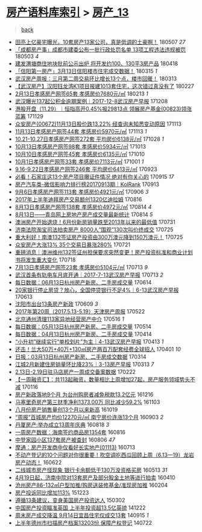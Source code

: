 [房产语料库索引](../../README.md)  > [房产_13](房产_13.md)
====
> [back](../README.md)

- [田亮上亿豪宅曝光，10套房产13家公司，真是低调的土豪啊！](http://jkwz.applinzi.com/ittc/7100453421259949067.html#%E7%94%B0%E4%BA%AE%E4%B8%8A%E4%BA%BF%E8%B1%AA%E5%AE%85%E6%9B%9D%E5%85%89%EF%BC%8C10%E5%A5%97%E6%88%BF%E4%BA%A713%E5%AE%B6%E5%85%AC%E5%8F%B8%EF%BC%8C%E7%9C%9F%E6%98%AF%E4%BD%8E%E8%B0%83%E7%9A%84%E5%9C%9F%E8%B1%AA%E5%95%8A%EF%BC%81) 180507 *27* 
- [「成都房产事」成都市建委公布一批行政处罚名单 13项工程违法违规被罚](http://jkwz.applinzi.com/ittc/7098901243735049232.html#%E3%80%8C%E6%88%90%E9%83%BD%E6%88%BF%E4%BA%A7%E4%BA%8B%E3%80%8D%E6%88%90%E9%83%BD%E5%B8%82%E5%BB%BA%E5%A7%94%E5%85%AC%E5%B8%83%E4%B8%80%E6%89%B9%E8%A1%8C%E6%94%BF%E5%A4%84%E7%BD%9A%E5%90%8D%E5%8D%95+13%E9%A1%B9%E5%B7%A5%E7%A8%8B%E8%BF%9D%E6%B3%95%E8%BF%9D%E8%A7%84%E8%A2%AB%E7%BD%9A) 180503 *4* 
- [建发渭塘商住地块批前公示出炉 将开发约100、130平3房产品](http://jkwz.applinzi.com/ittc/7093233812173751313.html#%E5%BB%BA%E5%8F%91%E6%B8%AD%E5%A1%98%E5%95%86%E4%BD%8F%E5%9C%B0%E5%9D%97%E6%89%B9%E5%89%8D%E5%85%AC%E7%A4%BA%E5%87%BA%E7%82%89+%E5%B0%86%E5%BC%80%E5%8F%91%E7%BA%A6100%E3%80%81130%E5%B9%B33%E6%88%BF%E4%BA%A7%E5%93%81) 180418  
- [「信阳第一房产」3月13日信阳楼市住宅成交数据！](http://jkwz.applinzi.com/ittc/7080527207091143697.html#%E3%80%8C%E4%BF%A1%E9%98%B3%E7%AC%AC%E4%B8%80%E6%88%BF%E4%BA%A7%E3%80%8D3%E6%9C%8813%E6%97%A5%E4%BF%A1%E9%98%B3%E6%A5%BC%E5%B8%82%E4%BD%8F%E5%AE%85%E6%88%90%E4%BA%A4%E6%95%B0%E6%8D%AE%EF%BC%81) 180315 *1* 
- [武汉房产周报：三月第二周交易环比增长13个点，楼市回暖！](http://jkwz.applinzi.com/ittc/7079909980117664785.html#%E6%AD%A6%E6%B1%89%E6%88%BF%E4%BA%A7%E5%91%A8%E6%8A%A5%EF%BC%9A%E4%B8%89%E6%9C%88%E7%AC%AC%E4%BA%8C%E5%91%A8%E4%BA%A4%E6%98%93%E7%8E%AF%E6%AF%94%E5%A2%9E%E9%95%BF13%E4%B8%AA%E7%82%B9%EF%BC%8C%E6%A5%BC%E5%B8%82%E5%9B%9E%E6%9A%96%EF%BC%81) 180313  
- [【武汉房产】汉阳钰龙湾K1项目报建1013套住宅，这次错过真没有了](http://jkwz.applinzi.com/ittc/7074706099460899851.html#%E3%80%90%E6%AD%A6%E6%B1%89%E6%88%BF%E4%BA%A7%E3%80%91%E6%B1%89%E9%98%B3%E9%92%B0%E9%BE%99%E6%B9%BEK1%E9%A1%B9%E7%9B%AE%E6%8A%A5%E5%BB%BA1013%E5%A5%97%E4%BD%8F%E5%AE%85%EF%BC%8C%E8%BF%99%E6%AC%A1%E9%94%99%E8%BF%87%E7%9C%9F%E6%B2%A1%E6%9C%89%E4%BA%86) 180227  
- [2月13日孝感房产网签65套 孝感房价7680元/㎡](http://jkwz.applinzi.com/ittc/7069679299806626823.html#2%E6%9C%8813%E6%97%A5%E5%AD%9D%E6%84%9F%E6%88%BF%E4%BA%A7%E7%BD%91%E7%AD%BE65%E5%A5%97+%E5%AD%9D%E6%84%9F%E6%88%BF%E4%BB%B77680%E5%85%83%2F%E3%8E%A1) 180213 *1* 
- [武汉曝光137起公积金逾期案例｜2017-12-8武汉房产早报](http://jkwz.applinzi.com/ittc/7044617956288365585.html#%E6%AD%A6%E6%B1%89%E6%9B%9D%E5%85%89137%E8%B5%B7%E5%85%AC%E7%A7%AF%E9%87%91%E9%80%BE%E6%9C%9F%E6%A1%88%E4%BE%8B%EF%BD%9C2017-12-8%E6%AD%A6%E6%B1%89%E6%88%BF%E4%BA%A7%E6%97%A9%E6%8A%A5) 171208  
- [港股开盘（11.29）︱恒指高开0.45%报29813点 领展房产基金(00823)领涨蓝筹](http://jkwz.applinzi.com/ittc/7041299438167917584.html#%E6%B8%AF%E8%82%A1%E5%BC%80%E7%9B%98%EF%BC%8811.29%EF%BC%89%EF%B8%B1%E6%81%92%E6%8C%87%E9%AB%98%E5%BC%800.45%25%E6%8A%A529813%E7%82%B9+%E9%A2%86%E5%B1%95%E6%88%BF%E4%BA%A7%E5%9F%BA%E9%87%91%2800823%29%E9%A2%86%E6%B6%A8%E8%93%9D%E7%AD%B9) 171129  
- [众安房产(00672)11月13日股价跌13.22% 经查询未知悉变动原因](http://jkwz.applinzi.com/ittc/7035523319196025873.html#%E4%BC%97%E5%AE%89%E6%88%BF%E4%BA%A7%2800672%2911%E6%9C%8813%E6%97%A5%E8%82%A1%E4%BB%B7%E8%B7%8C13.22%25+%E7%BB%8F%E6%9F%A5%E8%AF%A2%E6%9C%AA%E7%9F%A5%E6%82%89%E5%8F%98%E5%8A%A8%E5%8E%9F%E5%9B%A0) 171113  
- [11月13日孝感房产网签44套 孝感房价5970元/㎡](http://jkwz.applinzi.com/ittc/7035521855211963408.html#11%E6%9C%8813%E6%97%A5%E5%AD%9D%E6%84%9F%E6%88%BF%E4%BA%A7%E7%BD%91%E7%AD%BE44%E5%A5%97+%E5%AD%9D%E6%84%9F%E6%88%BF%E4%BB%B75970%E5%85%83%2F%E3%8E%A1) 171113 *1* 
- [10.21-10.27日孝感房产网签272套 平均房价6138元/㎡](http://jkwz.applinzi.com/ittc/7029504109248513040.html#10.21-10.27%E6%97%A5%E5%AD%9D%E6%84%9F%E6%88%BF%E4%BA%A7%E7%BD%91%E7%AD%BE272%E5%A5%97+%E5%B9%B3%E5%9D%87%E6%88%BF%E4%BB%B76138%E5%85%83%2F%E3%8E%A1) 171028 *1* 
- [10月13日孝感房产网签98套 孝感房价5934元/㎡](http://jkwz.applinzi.com/ittc/7023984329154364432.html#10%E6%9C%8813%E6%97%A5%E5%AD%9D%E6%84%9F%E6%88%BF%E4%BA%A7%E7%BD%91%E7%AD%BE98%E5%A5%97+%E5%AD%9D%E6%84%9F%E6%88%BF%E4%BB%B75934%E5%85%83%2F%E3%8E%A1) 171013  
- [10月10日孝感房产网签45套 孝感房价6135元/㎡](http://jkwz.applinzi.com/ittc/7022869768984593425.html#10%E6%9C%8810%E6%97%A5%E5%AD%9D%E6%84%9F%E6%88%BF%E4%BA%A7%E7%BD%91%E7%AD%BE45%E5%A5%97+%E5%AD%9D%E6%84%9F%E6%88%BF%E4%BB%B76135%E5%85%83%2F%E3%8E%A1) 171010  
- [10月1日孝感房产网签33套 孝感房价7113元/㎡](http://jkwz.applinzi.com/ittc/7019529631265457169.html#10%E6%9C%881%E6%97%A5%E5%AD%9D%E6%84%9F%E6%88%BF%E4%BA%A7%E7%BD%91%E7%AD%BE33%E5%A5%97+%E5%AD%9D%E6%84%9F%E6%88%BF%E4%BB%B77113%E5%85%83%2F%E3%8E%A1) 171001 *1* 
- [9.16-9.22日孝感房产网签246套 平均房价6413元/㎡](http://jkwz.applinzi.com/ittc/7016442474686579728.html#9.16-9.22%E6%97%A5%E5%AD%9D%E6%84%9F%E6%88%BF%E4%BA%A7%E7%BD%91%E7%AD%BE246%E5%A5%97+%E5%B9%B3%E5%9D%87%E6%88%BF%E4%BB%B76413%E5%85%83%2F%E3%8E%A1) 170923  
- [必看！石家庄这13个房产项目曝证件情况 绝对有你关心的](http://jkwz.applinzi.com/ittc/7013471470800602129.html#%E5%BF%85%E7%9C%8B%EF%BC%81%E7%9F%B3%E5%AE%B6%E5%BA%84%E8%BF%9913%E4%B8%AA%E6%88%BF%E4%BA%A7%E9%A1%B9%E7%9B%AE%E6%9B%9D%E8%AF%81%E4%BB%B6%E6%83%85%E5%86%B5+%E7%BB%9D%E5%AF%B9%E6%9C%89%E4%BD%A0%E5%85%B3%E5%BF%83%E7%9A%84) 170915 *17* 
- [房产汽车类-微信影响力排行榜20170913期｜KolRank](http://jkwz.applinzi.com/ittc/7012757393753244689.html#%E6%88%BF%E4%BA%A7%E6%B1%BD%E8%BD%A6%E7%B1%BB-%E5%BE%AE%E4%BF%A1%E5%BD%B1%E5%93%8D%E5%8A%9B%E6%8E%92%E8%A1%8C%E6%A6%9C20170913%E6%9C%9F%EF%BD%9CKolRank) 170913  
- [9月6日孝感房产网签113套 孝感房价4921元/㎡](http://jkwz.applinzi.com/ittc/7010252934758269968.html#9%E6%9C%886%E6%97%A5%E5%AD%9D%E6%84%9F%E6%88%BF%E4%BA%A7%E7%BD%91%E7%AD%BE113%E5%A5%97+%E5%AD%9D%E6%84%9F%E6%88%BF%E4%BB%B74921%E5%85%83%2F%E3%8E%A1) 170906 *3* 
- [2017年上半年迪拜房产交易额创1320亿迪拉姆](http://jkwz.applinzi.com/ittc/7002361617889887249.html#2017%E5%B9%B4%E4%B8%8A%E5%8D%8A%E5%B9%B4%E8%BF%AA%E6%8B%9C%E6%88%BF%E4%BA%A7%E4%BA%A4%E6%98%93%E9%A2%9D%E5%88%9B1320%E4%BA%BF%E8%BF%AA%E6%8B%89%E5%A7%86) 170816  
- [8月13日孝感房产网签138套 孝感房价4972元/㎡](http://jkwz.applinzi.com/ittc/7001626908943713297.html#8%E6%9C%8813%E6%97%A5%E5%AD%9D%E6%84%9F%E6%88%BF%E4%BA%A7%E7%BD%91%E7%AD%BE138%E5%A5%97+%E5%AD%9D%E6%84%9F%E6%88%BF%E4%BB%B74972%E5%85%83%2F%E3%8E%A1) 170814 *4* 
- [8月13日——青岛网上房地产房产成交量最新统计](http://jkwz.applinzi.com/ittc/7001625256908030993.html#8%E6%9C%8813%E6%97%A5%E2%80%94%E2%80%94%E9%9D%92%E5%B2%9B%E7%BD%91%E4%B8%8A%E6%88%BF%E5%9C%B0%E4%BA%A7%E6%88%BF%E4%BA%A7%E6%88%90%E4%BA%A4%E9%87%8F%E6%9C%80%E6%96%B0%E7%BB%9F%E8%AE%A1) 170814 *5* 
- [澳洲房产开始退烧！6月份新房销量跌至2013年以来的最低值](http://jkwz.applinzi.com/ittc/6996489354951001105.html#%E6%BE%B3%E6%B4%B2%E6%88%BF%E4%BA%A7%E5%BC%80%E5%A7%8B%E9%80%80%E7%83%A7%EF%BC%816%E6%9C%88%E4%BB%BD%E6%96%B0%E6%88%BF%E9%94%80%E9%87%8F%E8%B7%8C%E8%87%B32013%E5%B9%B4%E4%BB%A5%E6%9D%A5%E7%9A%84%E6%9C%80%E4%BD%8E%E5%80%BC) 170731  
- [济南法院淘宝司法拍卖房产 8000人“围观”130次叫价终成交](http://jkwz.applinzi.com/ittc/6994334877301081104.html#%E6%B5%8E%E5%8D%97%E6%B3%95%E9%99%A2%E6%B7%98%E5%AE%9D%E5%8F%B8%E6%B3%95%E6%8B%8D%E5%8D%96%E6%88%BF%E4%BA%A7+8000%E4%BA%BA%E2%80%9C%E5%9B%B4%E8%A7%82%E2%80%9D130%E6%AC%A1%E5%8F%AB%E4%BB%B7%E7%BB%88%E6%88%90%E4%BA%A4) 170725  
- [重大利好！南澳132签证房产投资由300万澳元降到150万澳元！](http://jkwz.applinzi.com/ittc/6994170255780611088.html#%E9%87%8D%E5%A4%A7%E5%88%A9%E5%A5%BD%EF%BC%81%E5%8D%97%E6%BE%B3132%E7%AD%BE%E8%AF%81%E6%88%BF%E4%BA%A7%E6%8A%95%E8%B5%84%E7%94%B1300%E4%B8%87%E6%BE%B3%E5%85%83%E9%99%8D%E5%88%B0150%E4%B8%87%E6%BE%B3%E5%85%83%EF%BC%81) 170725  
- [众安房产大涨13% 35个交易日暴涨280%](http://jkwz.applinzi.com/ittc/6992759630076576785.html#%E4%BC%97%E5%AE%89%E6%88%BF%E4%BA%A7%E5%A4%A7%E6%B6%A813%25+35%E4%B8%AA%E4%BA%A4%E6%98%93%E6%97%A5%E6%9A%B4%E6%B6%A8280%25) 170721  
- [重磅消息｜澳洲维州132签证州担保要求突然变更！房产投资标准和商业计划书将发生重大变化](http://jkwz.applinzi.com/ittc/6991589137323656209.html#%E9%87%8D%E7%A3%85%E6%B6%88%E6%81%AF%EF%BD%9C%E6%BE%B3%E6%B4%B2%E7%BB%B4%E5%B7%9E132%E7%AD%BE%E8%AF%81%E5%B7%9E%E6%8B%85%E4%BF%9D%E8%A6%81%E6%B1%82%E7%AA%81%E7%84%B6%E5%8F%98%E6%9B%B4%EF%BC%81%E6%88%BF%E4%BA%A7%E6%8A%95%E8%B5%84%E6%A0%87%E5%87%86%E5%92%8C%E5%95%86%E4%B8%9A%E8%AE%A1%E5%88%92%E4%B9%A6%E5%B0%86%E5%8F%91%E7%94%9F%E9%87%8D%E5%A4%A7%E5%8F%98%E5%8C%96) 170718  
- [7月13日孝感房产网签23套 孝感房价5104元/㎡](http://jkwz.applinzi.com/ittc/6989844378372539408.html#7%E6%9C%8813%E6%97%A5%E5%AD%9D%E6%84%9F%E6%88%BF%E4%BA%A7%E7%BD%91%E7%AD%BE23%E5%A5%97+%E5%AD%9D%E6%84%9F%E6%88%BF%E4%BB%B75104%E5%85%83%2F%E3%8E%A1) 170713 *9* 
- [武汉首条有轨电车月底开通｜2017-7-13武汉房产早报](http://jkwz.applinzi.com/ittc/6989700928847217681.html#%E6%AD%A6%E6%B1%89%E9%A6%96%E6%9D%A1%E6%9C%89%E8%BD%A8%E7%94%B5%E8%BD%A6%E6%9C%88%E5%BA%95%E5%BC%80%E9%80%9A%EF%BD%9C2017-7-13%E6%AD%A6%E6%B1%89%E6%88%BF%E4%BA%A7%E6%97%A9%E6%8A%A5) 170713 *2* 
- [每日数据：06月13日杭州房产新房、二手房成交量](http://jkwz.applinzi.com/ittc/6979006903966237700.html#%E6%AF%8F%E6%97%A5%E6%95%B0%E6%8D%AE%EF%BC%9A06%E6%9C%8813%E6%97%A5%E6%9D%AD%E5%B7%9E%E6%88%BF%E4%BA%A7%E6%96%B0%E6%88%BF%E3%80%81%E4%BA%8C%E6%89%8B%E6%88%BF%E6%88%90%E4%BA%A4%E9%87%8F) 170614  
- [20家银行停止房贷？放心，全国停贷银行不足4%｜6-13武汉房产早报](http://jkwz.applinzi.com/ittc/6978568169961554949.html#20%E5%AE%B6%E9%93%B6%E8%A1%8C%E5%81%9C%E6%AD%A2%E6%88%BF%E8%B4%B7%EF%BC%9F%E6%94%BE%E5%BF%83%EF%BC%8C%E5%85%A8%E5%9B%BD%E5%81%9C%E8%B4%B7%E9%93%B6%E8%A1%8C%E4%B8%8D%E8%B6%B34%25%EF%BD%9C6-13%E6%AD%A6%E6%B1%89%E6%88%BF%E4%BA%A7%E6%97%A9%E6%8A%A5) 170613  
- [沈阳市出台13条房产新政](http://jkwz.applinzi.com/ittc/6977050915604268037.html#%E6%B2%88%E9%98%B3%E5%B8%82%E5%87%BA%E5%8F%B013%E6%9D%A1%E6%88%BF%E4%BA%A7%E6%96%B0%E6%94%BF) 170609 *3* 
- [2017年第20周（2017.5.13-5.19）天津房产周报](http://jkwz.applinzi.com/ittc/6970521852995699716.html#2017%E5%B9%B4%E7%AC%AC20%E5%91%A8%EF%BC%882017.5.13-5.19%EF%BC%89%E5%A4%A9%E6%B4%A5%E6%88%BF%E4%BA%A7%E5%91%A8%E6%8A%A5) 170522  
- [北京通州清理113家异地经营房产中介](http://jkwz.applinzi.com/ittc/6968342564691248132.html#%E5%8C%97%E4%BA%AC%E9%80%9A%E5%B7%9E%E6%B8%85%E7%90%86113%E5%AE%B6%E5%BC%82%E5%9C%B0%E7%BB%8F%E8%90%A5%E6%88%BF%E4%BA%A7%E4%B8%AD%E4%BB%8B) 170516 *1* 
- [每日数据：05月13日杭州房产新房、二手房成交量](http://jkwz.applinzi.com/ittc/6967462286615643140.html#%E6%AF%8F%E6%97%A5%E6%95%B0%E6%8D%AE%EF%BC%9A05%E6%9C%8813%E6%97%A5%E6%9D%AD%E5%B7%9E%E6%88%BF%E4%BA%A7%E6%96%B0%E6%88%BF%E3%80%81%E4%BA%8C%E6%89%8B%E6%88%BF%E6%88%90%E4%BA%A4%E9%87%8F) 170514  
- [每日数据：04月13日杭州房产新房、二手房成交量](http://jkwz.applinzi.com/ittc/6956323016127546372.html#%E6%AF%8F%E6%97%A5%E6%95%B0%E6%8D%AE%EF%BC%9A04%E6%9C%8813%E6%97%A5%E6%9D%AD%E5%B7%9E%E6%88%BF%E4%BA%A7%E6%96%B0%E6%88%BF%E3%80%81%E4%BA%8C%E6%89%8B%E6%88%BF%E6%88%90%E4%BA%A4%E9%87%8F) 170414  
- [“小升初”继续实行“单校划片”为主｜4-13武汉房产早报](http://jkwz.applinzi.com/ittc/6955931340380832773.html#%E2%80%9C%E5%B0%8F%E5%8D%87%E5%88%9D%E2%80%9D%E7%BB%A7%E7%BB%AD%E5%AE%9E%E8%A1%8C%E2%80%9C%E5%8D%95%E6%A0%A1%E5%88%92%E7%89%87%E2%80%9D%E4%B8%BA%E4%B8%BB%EF%BD%9C4-13%E6%AD%A6%E6%B1%89%E6%88%BF%E4%BA%A7%E6%97%A9%E6%8A%A5) 170413 *1* 
- [还击！兰大50万+40万+130㎡房产两百万配套经费全球招人](http://jkwz.applinzi.com/ittc/6951516863489115141.html#%E8%BF%98%E5%87%BB%EF%BC%81%E5%85%B0%E5%A4%A750%E4%B8%87%2B40%E4%B8%87%2B130%E3%8E%A1%E6%88%BF%E4%BA%A7%E4%B8%A4%E7%99%BE%E4%B8%87%E9%85%8D%E5%A5%97%E7%BB%8F%E8%B4%B9%E5%85%A8%E7%90%83%E6%8B%9B%E4%BA%BA) 170401 *10* 
- [日报：03月13日杭州房产新房、二手房成交数据](http://jkwz.applinzi.com/ittc/6944949902961542148.html#%E6%97%A5%E6%8A%A5%EF%BC%9A03%E6%9C%8813%E6%97%A5%E6%9D%AD%E5%B7%9E%E6%88%BF%E4%BA%A7%E6%96%B0%E6%88%BF%E3%80%81%E4%BA%8C%E6%89%8B%E6%88%BF%E6%88%90%E4%BA%A4%E6%95%B0%E6%8D%AE) 170314  
- [江城2月新建住房销量环比降23%｜3-13房产早报](http://jkwz.applinzi.com/ittc/6944440331155293189.html#%E6%B1%9F%E5%9F%8E2%E6%9C%88%E6%96%B0%E5%BB%BA%E4%BD%8F%E6%88%BF%E9%94%80%E9%87%8F%E7%8E%AF%E6%AF%94%E9%99%8D23%25%EF%BD%9C3-13%E6%88%BF%E4%BA%A7%E6%97%A9%E6%8A%A5) 170313 *7* 
- [2.13日-2.19日驻马店房产一周成交备案数据](http://jkwz.applinzi.com/ittc/6937369491901252612.html#2.13%E6%97%A5-2.19%E6%97%A5%E9%A9%BB%E9%A9%AC%E5%BA%97%E6%88%BF%E4%BA%A7%E4%B8%80%E5%91%A8%E6%88%90%E4%BA%A4%E5%A4%87%E6%A1%88%E6%95%B0%E6%8D%AE) 170222  
- [【一周融资汇】：共113起融资，数量相比上周增加27起，房产服务领域势头不减](http://jkwz.applinzi.com/ittc/6923719840614581253.html#%E3%80%90%E4%B8%80%E5%91%A8%E8%9E%8D%E8%B5%84%E6%B1%87%E3%80%91%EF%BC%9A%E5%85%B1113%E8%B5%B7%E8%9E%8D%E8%B5%84%EF%BC%8C%E6%95%B0%E9%87%8F%E7%9B%B8%E6%AF%94%E4%B8%8A%E5%91%A8%E5%A2%9E%E5%8A%A027%E8%B5%B7%EF%BC%8C%E6%88%BF%E4%BA%A7%E6%9C%8D%E5%8A%A1%E9%A2%86%E5%9F%9F%E5%8A%BF%E5%A4%B4%E4%B8%8D%E5%87%8F) 170116  
- [房产新政落地9个月 为台州购房者减免税款13.2亿元](http://jkwz.applinzi.com/ittc/6912154226112594949.html#%E6%88%BF%E4%BA%A7%E6%96%B0%E6%94%BF%E8%90%BD%E5%9C%B09%E4%B8%AA%E6%9C%88+%E4%B8%BA%E5%8F%B0%E5%B7%9E%E8%B4%AD%E6%88%BF%E8%80%85%E5%87%8F%E5%85%8D%E7%A8%8E%E6%AC%BE13.2%E4%BA%BF%E5%85%83) 161216  
- [马塞里奇房产第三财季净利1373.00万 同比减少59.2%](http://jkwz.applinzi.com/ittc/6896274594880553989.html#%E9%A9%AC%E5%A1%9E%E9%87%8C%E5%A5%87%E6%88%BF%E4%BA%A7%E7%AC%AC%E4%B8%89%E8%B4%A2%E5%AD%A3%E5%87%80%E5%88%A91373.00%E4%B8%87+%E5%90%8C%E6%AF%94%E5%87%8F%E5%B0%9159.2%25) 161103  
- [八月份房产销售量创13个月以来新高](http://jkwz.applinzi.com/ittc/6890790013771449348.html#%E5%85%AB%E6%9C%88%E4%BB%BD%E6%88%BF%E4%BA%A7%E9%94%80%E5%94%AE%E9%87%8F%E5%88%9B13%E4%B8%AA%E6%9C%88%E4%BB%A5%E6%9D%A5%E6%96%B0%E9%AB%98) 161019  
- [“周报”百城房产均价12270元/㎡  南宁房价连涨13个月](http://jkwz.applinzi.com/ittc/6873590044027257860.html#%E2%80%9C%E5%91%A8%E6%8A%A5%E2%80%9D%E7%99%BE%E5%9F%8E%E6%88%BF%E4%BA%A7%E5%9D%87%E4%BB%B712270%E5%85%83%2F%E3%8E%A1++%E5%8D%97%E5%AE%81%E6%88%BF%E4%BB%B7%E8%BF%9E%E6%B6%A813%E4%B8%AA%E6%9C%88) 160903 *2* 
- [丹厦房产:举办成立13周年庆典](http://jkwz.applinzi.com/ittc/6867705541643731972.html#%E4%B8%B9%E5%8E%A6%E6%88%BF%E4%BA%A7%3A%E4%B8%BE%E5%8A%9E%E6%88%90%E7%AB%8B13%E5%91%A8%E5%B9%B4%E5%BA%86%E5%85%B8) 160818 *3* 
- [一周房产数据：海南签约商品房1354套](http://jkwz.applinzi.com/ittc/6867001161688810500.html#%E4%B8%80%E5%91%A8%E6%88%BF%E4%BA%A7%E6%95%B0%E6%8D%AE%EF%BC%9A%E6%B5%B7%E5%8D%97%E7%AD%BE%E7%BA%A6%E5%95%86%E5%93%81%E6%88%BF1354%E5%A5%97) 160816  
- [中登家园小区137套房产被查封](http://jkwz.applinzi.com/ittc/6863113683902923780.html#%E4%B8%AD%E7%99%BB%E5%AE%B6%E5%9B%AD%E5%B0%8F%E5%8C%BA137%E5%A5%97%E6%88%BF%E4%BA%A7%E8%A2%AB%E6%9F%A5%E5%B0%81) 160806 *47* 
- [摩通：房产开发商中仅看好长实地产(01113)](http://jkwz.applinzi.com/ittc/6854395792240149508.html#%E6%91%A9%E9%80%9A%EF%BC%9A%E6%88%BF%E4%BA%A7%E5%BC%80%E5%8F%91%E5%95%86%E4%B8%AD%E4%BB%85%E7%9C%8B%E5%A5%BD%E9%95%BF%E5%AE%9E%E5%9C%B0%E4%BA%A7%2801113%29) 160713  
- [不动产登记的10个问题对你很重要！吹空调吃西瓜回顾上周（6.13—19）龙岩房产动态！](http://jkwz.applinzi.com/ittc/6846526084497277957.html#%E4%B8%8D%E5%8A%A8%E4%BA%A7%E7%99%BB%E8%AE%B0%E7%9A%8410%E4%B8%AA%E9%97%AE%E9%A2%98%E5%AF%B9%E4%BD%A0%E5%BE%88%E9%87%8D%E8%A6%81%EF%BC%81%E5%90%B9%E7%A9%BA%E8%B0%83%E5%90%83%E8%A5%BF%E7%93%9C%E5%9B%9E%E9%A1%BE%E4%B8%8A%E5%91%A8%EF%BC%886.13%E2%80%9419%EF%BC%89%E9%BE%99%E5%B2%A9%E6%88%BF%E4%BA%A7%E5%8A%A8%E6%80%81%EF%BC%81) 160622  
- [二线城市房产怪现象   银行卡余额低于130万没资格买房](http://jkwz.applinzi.com/ittc/6831664894742889477.html#%E4%BA%8C%E7%BA%BF%E5%9F%8E%E5%B8%82%E6%88%BF%E4%BA%A7%E6%80%AA%E7%8E%B0%E8%B1%A1+++%E9%93%B6%E8%A1%8C%E5%8D%A1%E4%BD%99%E9%A2%9D%E4%BD%8E%E4%BA%8E130%E4%B8%87%E6%B2%A1%E8%B5%84%E6%A0%BC%E4%B9%B0%E6%88%BF) 160513 *31* 
- [4月19日起，济南中院对13套房产及部分股金土地等进行拍卖](http://jkwz.applinzi.com/ittc/6819404567267509252.html#4%E6%9C%8819%E6%97%A5%E8%B5%B7%EF%BC%8C%E6%B5%8E%E5%8D%97%E4%B8%AD%E9%99%A2%E5%AF%B913%E5%A5%97%E6%88%BF%E4%BA%A7%E5%8F%8A%E9%83%A8%E5%88%86%E8%82%A1%E9%87%91%E5%9C%9F%E5%9C%B0%E7%AD%89%E8%BF%9B%E8%A1%8C%E6%8B%8D%E5%8D%96) 160410  
- [沧州房产86-132㎡户型加推/购房送装修基金/准现房加推](http://jkwz.applinzi.com/ittc/6794756157952492549.html#%E6%B2%A7%E5%B7%9E%E6%88%BF%E4%BA%A786-132%E3%8E%A1%E6%88%B7%E5%9E%8B%E5%8A%A0%E6%8E%A8%2F%E8%B4%AD%E6%88%BF%E9%80%81%E8%A3%85%E4%BF%AE%E5%9F%BA%E9%87%91%2F%E5%87%86%E7%8E%B0%E6%88%BF%E5%8A%A0%E6%8E%A8) 160204  
- [房产投诉同比增加113%](http://jkwz.applinzi.com/ittc/6778905008208872452.html#%E6%88%BF%E4%BA%A7%E6%8A%95%E8%AF%89%E5%90%8C%E6%AF%94%E5%A2%9E%E5%8A%A0113%25) 151223  
- [遵循13条建议，变身美国房产投资达人](http://jkwz.applinzi.com/ittc/547650611394440163.html#%E9%81%B5%E5%BE%AA13%E6%9D%A1%E5%BB%BA%E8%AE%AE%EF%BC%8C%E5%8F%98%E8%BA%AB%E7%BE%8E%E5%9B%BD%E6%88%BF%E4%BA%A7%E6%8A%95%E8%B5%84%E8%BE%BE%E4%BA%BA) 150302  
- [中国房产投资瞄准英国 上半年投资超13.5亿英镑](http://jkwz.applinzi.com/ittc/547650611382782252.html#%E4%B8%AD%E5%9B%BD%E6%88%BF%E4%BA%A7%E6%8A%95%E8%B5%84%E7%9E%84%E5%87%86%E8%8B%B1%E5%9B%BD+%E4%B8%8A%E5%8D%8A%E5%B9%B4%E6%8A%95%E8%B5%84%E8%B6%8513.5%E4%BA%BF%E8%8B%B1%E9%95%91) 141222  
- [周末房产成交降温 9月14日宜昌住宅仅成交13套](http://jkwz.applinzi.com/ittc/547650611373367516.html#%E5%91%A8%E6%9C%AB%E6%88%BF%E4%BA%A7%E6%88%90%E4%BA%A4%E9%99%8D%E6%B8%A9+9%E6%9C%8814%E6%97%A5%E5%AE%9C%E6%98%8C%E4%BD%8F%E5%AE%85%E4%BB%85%E6%88%90%E4%BA%A413%E5%A5%97) 140915 *1* 
- [上半年德州市扫描房产档案13203份 保障产权登记](http://jkwz.applinzi.com/ittc/547650611369194403.html#%E4%B8%8A%E5%8D%8A%E5%B9%B4%E5%BE%B7%E5%B7%9E%E5%B8%82%E6%89%AB%E6%8F%8F%E6%88%BF%E4%BA%A7%E6%A1%A3%E6%A1%8813203%E4%BB%BD+%E4%BF%9D%E9%9A%9C%E4%BA%A7%E6%9D%83%E7%99%BB%E8%AE%B0) 140722  
